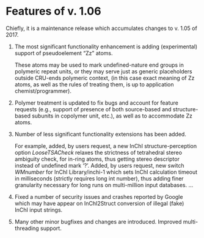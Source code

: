 # Features of v. 1.06

Chiefly, it is a maintenance release which accumulates changes to v. 1.05 of 2017.

1. The most significant functionality enhancement is adding (experimental) support
   of pseudoelement “Zz” atoms. 

   These atoms may be used to mark undefined-nature end groups
   in polymeric repeat units, or they may serve just as generic placeholders
   outside CRU-ends polymeric context, (in this case exact meaning
   of Zz atoms, as well as the rules of treating them, is up to application
   chemist/programmer). 

2. Polymer treatment is updated to fix bugs and
   account for feature requests  (e.g., support of presence of both source-based
   and structure-based subunits in copolymer unit, etc.), as well as to accommodate Zz atoms.

3. Number of less significant functionality extensions has been
   added. 

   For example, added, by users request,  a new
   InChI structure-perception option *LooseTSACheck* relaxes the strictness
   of tetrahedral stereo ambiguity check, for in-ring atoms, thus getting stereo
   descriptor instead of undefined mark ‘?’.  Added, by users request,  new switch *WMnumber* for InChI Library/inchi-1 which sets
   InChI calculation timeout in milliseconds (strictly requires long int number),
   thus adding finer granularity necessary for long runs on multi-million input
   databases. ...

4. Fixed a number of security issues and crashes reported by Google which may have appear on InChI2Struct conversion of illegal (fake) InChI input strings.

5. Many other minor bugfixes and changes are
   introduced. Improved multi-threading support.





